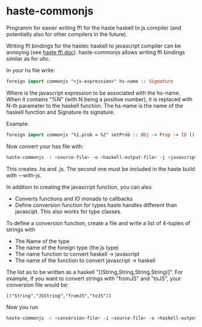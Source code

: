 haste-commonjs
==============

Programm for easier writing ffi for the haste haskell to js compiler (and potentially also for other compilers in the future).

Writing ffi bindings for the hastec haskell to javascript compiler can be annoying (see [haste ffi doc][1]). haste-commonjs allows writing ffi bindings similar as for uhc.

In your hs file write:

```haskell
foreign import commonjs "<js-expression>" hs-name :: Signature
```

Where <js-expression> is the javascript expression to be associated with the hs-name. When it contains "%N" (with N being a positive number), it is replaced with N-th parameter to the haskell function.
The hs-name is the name of the haskell function and Signature its signature.

Example:

```haskell
foreign import commonjs "%1.prob = %2" setProb :: Obj -> Prop -> IO ()
```

Now convert your has file with:

```bash
haste-commonjs -i <source-file> -o <haskell-output-file> -j <javascript-output-file>
```

This creates <haskell-output-file>.hs and <javascript-output-file>.js. The second one must be included in the haste build with --with-js.

In addition to creating the javascript function, you can also

* Converts functions and IO monads to callbacks
* Define conversion function for types haste handles different than javascipt. This also works for type classes.

To define a conversion function, create a file and write a list of 4-tuples of strings with

* The Name of the type
* The name of the foreign type (the js type)
* The name function to convert haskell -> javascript
* The name of the function to convert javascript -> haskell

The list as to be written as a haskell "[(String,String,String,String)]".
For example, if you want to convert strings with "fromJS" and "toJS", your conversion file would be:

```
[("String","JSString","fromJS","toJS")]
```

Now you run

```bash
haste-commonjs -c <conversion-file> -i <source-file> -o <haskell-output-file> -j <javascript-output-file>
```


[1]: https://github.com/valderman/haste-compiler/blob/master/doc/js-externals.txt

